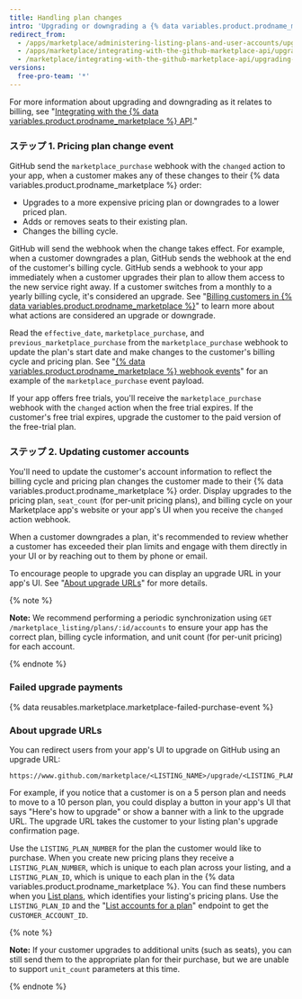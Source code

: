 ```yaml
---
title: Handling plan changes
intro: 'Upgrading or downgrading a {% data variables.product.prodname_marketplace %} app triggers the [`marketplace_purchase` event](/marketplace/integrating-with-the-github-marketplace-api/github-marketplace-webhook-events/) webhook with the `changed` action, which kicks off the upgrade or downgrade flow.'
redirect_from:
  - /apps/marketplace/administering-listing-plans-and-user-accounts/upgrading-or-downgrading-plans/
  - /apps/marketplace/integrating-with-the-github-marketplace-api/upgrading-and-downgrading-plans/
  - /marketplace/integrating-with-the-github-marketplace-api/upgrading-and-downgrading-plans
versions:
  free-pro-team: '*'
---
```




For more information about upgrading and downgrading as it relates to billing, see "[Integrating with the {% data variables.product.prodname_marketplace %} API](/marketplace/integrating-with-the-github-marketplace-api/)."

### ステップ 1. Pricing plan change event

GitHub send the `marketplace_purchase` webhook with the `changed` action to your app, when a customer makes any of these changes to their {% data variables.product.prodname_marketplace %} order:
* Upgrades to a more expensive pricing plan or downgrades to a lower priced plan.
* Adds or removes seats to their existing plan.
* Changes the billing cycle.

GitHub will send the webhook when the change takes effect. For example, when a customer downgrades a plan, GitHub sends the webhook at the end of the customer's billing cycle. GitHub sends a webhook to your app immediately when a customer upgrades their plan to allow them access to the new service right away. If a customer switches from a monthly to a yearly billing cycle, it's considered an upgrade. See "[Billing customers in {% data variables.product.prodname_marketplace %}](/marketplace/selling-your-app/billing-customers-in-github-marketplace/)" to learn more about what actions are considered an upgrade or downgrade.

Read the `effective_date`, `marketplace_purchase`, and `previous_marketplace_purchase` from the `marketplace_purchase` webhook to update the plan's start date and make changes to the customer's billing cycle and pricing plan. See "[{% data variables.product.prodname_marketplace %} webhook events](/marketplace/integrating-with-the-github-marketplace-api/github-marketplace-webhook-events/)" for an example of the `marketplace_purchase` event payload.

If your app offers free trials, you'll receive the `marketplace_purchase` webhook with the `changed` action when the free trial expires. If the customer's free trial expires, upgrade the customer to the paid version of the free-trial plan.

### ステップ 2. Updating customer accounts

You'll need to update the customer's account information to reflect the billing cycle and pricing plan changes the customer made to their {% data variables.product.prodname_marketplace %} order. Display upgrades to the pricing plan, `seat_count` (for per-unit pricing plans), and billing cycle on your Marketplace app's website or your app's UI when you receive the `changed` action webhook.

When a customer downgrades a plan, it's recommended to review whether a customer has exceeded their plan limits and engage with them directly in your UI or by reaching out to them by phone or email.

To encourage people to upgrade you can display an upgrade URL in your app's UI. See "[About upgrade URLs](#about-upgrade-urls)" for more details.

{% note %}

**Note:** We recommend performing a periodic synchronization using `GET /marketplace_listing/plans/:id/accounts` to ensure your app has the correct plan, billing cycle information, and unit count (for per-unit pricing) for each account.

{% endnote %}

### Failed upgrade payments

{% data reusables.marketplace.marketplace-failed-purchase-event %}

### About upgrade URLs

You can redirect users from your app's UI to upgrade on GitHub using an upgrade URL:

```
https://www.github.com/marketplace/<LISTING_NAME>/upgrade/<LISTING_PLAN_NUMBER>/<CUSTOMER_ACCOUNT_ID>
```

For example, if you notice that a customer is on a 5 person plan and needs to move to a 10 person plan, you could display a button in your app's UI that says "Here's how to upgrade" or show a banner with a link to the upgrade URL. The upgrade URL takes the customer to your listing plan's upgrade confirmation page.

Use the `LISTING_PLAN_NUMBER` for the plan the customer would like to purchase. When you create new pricing plans they receive a `LISTING_PLAN_NUMBER`, which is unique to each plan across your listing, and a `LISTING_PLAN_ID`, which is unique to each plan in the {% data variables.product.prodname_marketplace %}. You can find these numbers when you [List plans](/v3/apps/marketplace/#list-plans), which identifies your listing's pricing plans. Use the `LISTING_PLAN_ID` and the "[List accounts for a plan](/v3/apps/marketplace/#list-accounts-for-a-plan)" endpoint to get the `CUSTOMER_ACCOUNT_ID`.


{% note %}

**Note:** If your customer upgrades to additional units (such as seats), you can still send them to the appropriate plan for their purchase, but we are unable to support `unit_count` parameters at this time.

{% endnote %}
